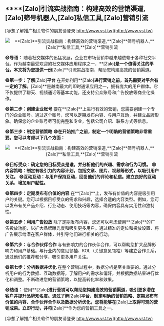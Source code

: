 ## ****[Zalo]**引流实战指南：构建高效的营销渠道,**[Zalo]**筛号机器人,**[Zalo]**私信工具,**[Zalo]**营销引流**

[😍想了解推广相关软件的朋友请登录 http://www.vst.tw](http://www.vst.tw)

 <center><img src="https://vst.tw/MP4/tuiguang/png/8.png" alt="**[Zalo]**引流实战指南：构建高效的营销渠道,**[Zalo]**筛号机器人,**[Zalo]**私信工具,**[Zalo]**营销引流"></center>

**😄导语：**
随着社交媒体的迅猛发展，企业在市场营销中越来越依赖于各种社交平台。作为越南最受欢迎的社交媒体应用程序之一，**[Zalo]**是一个值得关注的平台。本文将为您提供一份**[Zalo]**引流实战指南，帮助您构建高效的营销渠道。

**😄第一步：了解**[Zalo]**平台**
在开始利用**[Zalo]**进行营销之前，首先需要对平台有一定的了解。**[Zalo]**是越南最大的即时通讯应用之一，拥有庞大的用户群体。它不仅提供了聊天、视频通话等基本功能，还支持公众账号和广告投放等商业化操作。

**😄第二步：创建企业账号**
要在**[Zalo]**上进行有效的营销，您需要创建一个专门的企业账号。通过这个账号，您可以定期发布内容、与用户互动，并建立品牌形象。确保您的企业账号尽可能完整和专业，包括公司介绍、联系方式等信息。

**😄第三步：制定营销策略**
**😄在开始推广之前，制定一个明确的营销策略非常重要。您可以考虑以下几个方面：**

 <center><img src="https://vst.tw/MP4/tuiguang/png/4.png" alt="**[Zalo]**引流实战指南：构建高效的营销渠道,**[Zalo]**筛号机器人,**[Zalo]**私信工具,**[Zalo]**营销引流"></center>

**😄目标受众：确定您的目标受众是谁，并分析他们的兴趣、需求和行为习惯。**
**😄内容策略：制定有吸引力的内容计划，包括文章、图片、视频等形式，以吸引用户关注。**
**😄互动互动：与用户保持互动，回复他们的评论和私信。建立良好的互动关系，增加用户黏性。**

**😄第四步：定期发布有价值的内容**
在**[Zalo]**上，发布有价值的内容是吸引用户的关键。您可以根据目标受众的需求和兴趣，选择合适的内容类型。例如，您可以发布有关产品介绍、行业动态、使用技巧等内容，确保内容具有实用性和独特性。

**😄第五步：利用广告投放**
除了定期发布内容，您还可以考虑使用**[Zalo]**的广告投放功能，以扩大品牌曝光度和吸引更多用户。通过精准的定位和投放设置，将广告展示给潜在客户群体，并引导他们进行相关的行动。

**😄第六步：与合作伙伴合作**
与有影响力的合作伙伴合作，可以帮助您扩大品牌影响力和用户基础。与行业内的意见领袖、KOL（关键意见领袖）等建立合作关系，通过他们的推荐和分享，吸引更多用户关注。

**😄第七步：分析数据并优化**
在整个营销过程中，数据分析是至关重要的。通过分析用户的行为数据、互动数据等，了解用户的需求和偏好，并根据数据结果进行优化和调整。不断改进您的营销策略，以提高转化率和效果。

**😄结语：**
使用**[Zalo]**进行营销可以帮助您构建高效的营销渠道，吸引更多潜在客户并提升品牌知名度。通过了解**[Zalo]**平台、制定明确的营销策略、定期发布有价值的内容、合作伙伴合作以及数据分析优化，您将能够在**[Zalo]**上取得可观的营销成果。立即行动，并将**[Zalo]**作为您的营销工具之一。

[😍想了解推广相关软件的朋友请登录 http://www.vst.tw](http://www.vst.tw)



